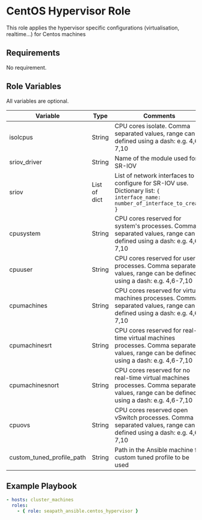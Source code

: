 # CentOS Hypervisor Role

This role applies the hypervisor specific configurations (virtualisation, realtime...) for Centos machines

## Requirements

No requirement.

## Role Variables

All variables are optional.

| Variable                  | Type         | Comments                                                                                                                                 |
|---------------------------|--------------|------------------------------------------------------------------------------------------------------------------------------------------|
| isolcpus                  | String       | CPU cores  isolate. Comma separated values, range can be defined using a dash: e.g. 4,6-7,10                                             |
| sriov_driver              | String       | Name of the module used for SR-IOV                                                                                                       |
| sriov                     | List of dict | List of network interfaces to configure for SR-IOV use. Dictionary list: `{ interface_name: number_of_interface_to_create }`             |
| cpusystem                 | String       | CPU cores reserved for system's processes. Comma separated values, range can be defined using a dash: e.g. 4,6-7,10                      |
| cpuuser                   | String       | CPU cores reserved for users' processes. Comma separated values, range can be defined using a dash: e.g. 4,6-7,10                        |
| cpumachines               | String       | CPU cores reserved for virtual machines processes. Comma separated values, range can be defined using a dash: e.g. 4,6-7,10              |
| cpumachinesrt             | String       | CPU cores reserved for real-time virtual machines processes. Comma separated values, range can be defined using a dash: e.g. 4,6-7,10    |
| cpumachinesnort           | String       | CPU cores reserved for no real-time virtual machines processes. Comma separated values, range can be defined using a dash: e.g. 4,6-7,10 |
| cpuovs                    | String       | CPU cores reserved open vSwitch processes. Comma separated values, range can be defined using a dash: e.g. 4,6-7,10                      |
| custom_tuned_profile_path | String       | Path in the Ansible machine for custom tuned profile to be used                                                                          |

## Example Playbook

```yaml
- hosts: cluster_machines
  roles:
    - { role: seapath_ansible.centos_hypervisor }
```

